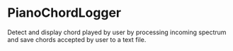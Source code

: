 # PianoChordLogger
Detect and display chord played by user by processing incoming spectrum and save chords accepted by user to a text file.
